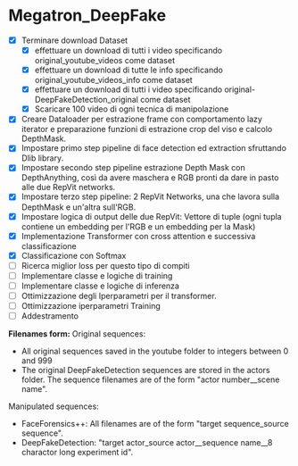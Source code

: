 # Megatron_DeepFake

- [x] Terminare download Dataset
  - [x] effettuare un download di tutti i video specificando original_youtube_videos come dataset
  - [x] effettuare un download di tutte le info specificando original_youtube_videos_info come dataset
  - [x] effettuare un download di tutti i video specificando original-DeepFakeDetection_original come dataset
  - [x] Scaricare 100 video di ogni tecnica di manipolazione
- [x] Creare Dataloader per estrazione frame con comportamento lazy iterator e preparazione funzioni di estrazione crop del viso e calcolo DepthMask.
- [x] Impostare primo step pipeline di face detection ed extraction sfruttando Dlib library.
- [x] Impostare secondo step pipeline estrazione Depth Mask con DepthAnything, così da avere maschera e RGB pronti da dare in pasto alle due RepVit networks.
- [x] Impostare terzo step pipeline: 2 RepVit Networks, una che lavora sulla DepthMask e un'altra sull'RGB.
- [x] Impostare logica di output delle due RepVit: Vettore di tuple (ogni tupla contiene un embedding per l'RGB e un embedding per la Mask)
- [x] Implementazione Transformer con cross attention e successiva classificazione
- [x] Classificazione con Softmax
- [ ] Ricerca miglior loss per questo tipo di compiti
- [ ] Implementare classe e logiche di training
- [ ] Implementare classe e logiche di inferenza
- [ ] Ottimizzazione degli Iperparametri per il transformer. 
- [ ] Ottimizzazione iperparametri Training
- [ ] Addestramento
<!-- - [ ] Classificazione Softmax vs Classificazione Geometrica.  -->
<!-- - [ ] Ricerca miglior approccio per concatenazione di depth_embedding e rgb_embedding -->


**Filenames form:**
Original sequences: 
- All original sequences saved in the youtube folder to integers between 0 and 999
- The original DeepFakeDetection sequences are stored in the actors folder. The sequence filenames are of the form "actor number__scene name".

Manipulated sequences:
- FaceForensics++: All filenames are of the form "target sequence_source sequence".
- DeepFakeDetection: "target actor_source actor__sequence name__8 charactor long experiment id".

